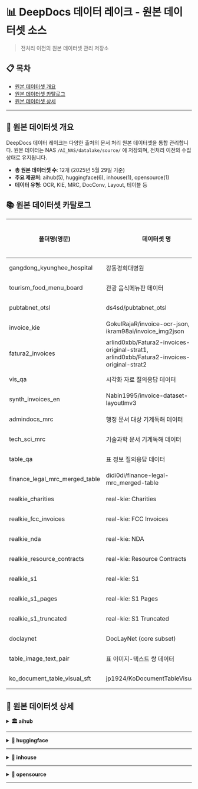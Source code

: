 # 📊 DeepDocs 데이터 레이크 - 원본 데이터셋 소스

> 전처리 이전의 원본 데이터셋 관리 저장소

## 📋 목차

- [원본 데이터셋 개요](#overview)
- [원본 데이터셋 카탈로그](#dataset-catalog)
- [원본 데이터셋 상세](#datasets)

---


## 📑 원본 데이터셋 개요 <a id="overview"></a>

DeepDocs 데이터 레이크는 다양한 출처의 문서 처리 원본 데이터셋을 통합 관리합니다.
원본 데이터는 NAS `/AI_NAS/datalake/source/` 에 저장되며, 전처리 이전의 수집 상태로 유지됩니다.

- **총 원본 데이터셋 수**: 12개 (2025년 5월 29일 기준)
- **주요 제공처**: aihub(5), huggingface(6), inhouse(1), opensource(1)
- **데이터 유형**: OCR, KIE, MRC, DocConv, Layout, 테이블 등

## 📚 원본 데이터셋 카탈로그 <a id="dataset-catalog"></a>

| 폴더명(영문)| 데이터셋 명| 제공처| 유형| 샘플 수| 상세정보|
|------------|-----------|-------|----|--------|--------|
| gangdong_kyunghee_hospital | 강동경희대병원 | inhouse | OCR/KIE | 3,672  | [상세](#gangdong_kyunghee_hospital) |
| tourism_food_menu_board | 관광 음식메뉴판 데이터 | aihub | OCR/KIE | 90,085 | [상세](#tourism_food_menu_board)  |
| pubtabnet_otsl | ds4sd/pubtabnet_otsl | huggingface | DocConv | 394,944 | [상세](#pubtabnet_otsl)  |
| invoice_kie | GokulRajaR/invoice-ocr-json, ikram98ai/invoice_img2json | huggingface | KIE | 5,189 | [상세](#invoice_kie)  |
| fatura2_invoices | arlind0xbb/Fatura2-invoices-original-strat1, arlind0xbb/Fatura2-invoices-original-strat2 | huggingface | KIE | 5,250 | [상세](#fatura2_invoices)  |
| vis_qa | 시각화 자료 질의응답 데이터 | aihub | VQA | 129,213 | [상세](#vis_qa)  |
| synth_invoices_en | Nabin1995/invoice-dataset-layoutlmv3 | huggingface | Layout | 10,000 | [상세](#synth_invoices_en) |
| admindocs_mrc | 행정 문서 대상 기계독해 데이터 | aihub | DocConv | 50,073 | [상세](#admindocs_mrc)  |
| tech_sci_mrc | 기술과학 문서 기계독해 데이터 | aihub | DocConv | 8,148 | [상세](#tech_sci_mrc)  |
| table_qa | 표 정보 질의응답 데이터 | aihub | DocConv | 176,631 | [상세](#table_qa)  |
| finance_legal_mrc_merged_table | didi0di/finance-legal-mrc_merged-table | huggingface | DocConv | 2,192 | [상세](#finance_legal_mrc_merged_table)  |
| realkie_charities | real-kie: Charities | opensource | KIE/OCR | 8,370 | [상세](#realkie_charities) |
| realkie_fcc_invoices | real-kie: FCC Invoices | opensource | KIE/OCR | 1,812 | [상세](#realkie_fcc_invoices) |
| realkie_nda | real-kie: NDA | opensource | KIE/OCR | 2,574 | [상세](#realkie_nda) |
| realkie_resource_contracts | real-kie: Resource Contracts | opensource | KIE/OCR | 33,868 | [상세](#realkie_resource_contracts) |
| realkie_s1 | real-kie: S1 | opensource | KIE/OCR | 86,371 | [상세](#realkie_s1) |
| realkie_s1_pages | real-kie: S1 Pages | opensource | KIE/OCR | 13,079 | [상세](#realkie_s1_pages) |
| realkie_s1_truncated | real-kie: S1 Truncated | opensource | KIE/OCR | 13,079 | [상세](#realkie_s1_truncated) |
| doclaynet           | DocLayNet (core subset)  | huggingface | Layout     | 80,863     | [상세](#doclaynet_core)      |
| table_image_text_pair           | 표 이미지-텍스트 쌍 데이터  | aihub | DocConv| 361,761     | [상세](#table_image_text_pair)      |
| ko_document_table_visual_sft           | jp1924/KoDocumentTableVisualSFT  | huggingface | DocConv| 51,988     | [상세](#ko_document_table_visual_sft)      |

## 📂 원본 데이터셋 상세 <a id="datasets"></a>

<details>
<summary><b>🏛️ aihub</b></summary>

<details>
<summary id="tourism_food_menu_board"><b>tourism_food_menu_board</b></summary>

- **데이터셋명(한글)**: 관광 음식메뉴판 데이터
- **경로**: source/provider=aihub/tourism_food_menu_board
- **수집일**: 2025-05-23
- **샘플 수**: 90,085
- **주요 폴더/파일**:
- **라벨 포맷/주요 필드**: JSON (bbox, text)
- **비고**: 
  - 2025-05-23 1차 수집
</details>
<details>
<summary id="vis_qa"><b>vis_qa</b></summary>

- **데이터셋명**: 시각화 자료 질의응답 데이터
- **경로**: source/provider=aihub/pubtabnet_otsl
- **수집일**: 2025-05-23
- **샘플 수**: 129,213
- **주요 폴더/파일**:
- **라벨 포맷/주요 필드**: query, label
- **비고**: 
  - 표, 차트, 플로우 차트 등이 포함된 문서.
  - .png의 출처가 되는 .pdf를 알아낼 수 있으나 몇 페이지에서 온 것인지 알 수 없음.
</details>

<details>
<summary id="admindocs_mrc"><b>admindocs_mrc</b></summary>

- **데이터셋명(한글)**: 행정 문서 대상 기계독해 데이터
- **경로**: source/provider=aihub/admindocs_mrc
- **수집일**: 2025-05-29
- **샘플 수**: 50,073
- **주요 폴더/파일**:
- **라벨 포맷/주요 필드**: html
- **비고**: 
  - 2025-05-29 1차 수집
</details>
<details>
<summary id="tech_sci_mrc"><b>tech_sci_mrc</b></summary>

- **데이터셋명(한글)**: 기술과학 문서 기계독해 데이터
- **경로**: source/provider=aihub/tech_sci_mrc
- **수집일**: 2025-05-29
- **샘플 수**: 8,148
- **주요 폴더/파일**:
- **라벨 포맷/주요 필드**: html
- **비고**: 
  - 2025-05-29 1차 수집
</details>
<details>
<summary id="table_qa"><b>table_qa</b></summary>

- **데이터셋명(한글)**: 표 정보 질의응답 데이터
- **경로**: source/provider=aihub/table_qa
- **수집일**: 2025-05-29
- **샘플 수**: 176,631
- **주요 폴더/파일**:
- **라벨 포맷/주요 필드**: html
- **비고**: 
  - 2025-05-30 1차 수집
</details>
<details>
<summary id="table_image_text_pair"><b>table_image_text_pair</b></table_image_text_pair>

- **데이터셋명(한글)**: 표 이미지-텍스트 쌍 데이터
- **경로**: source/provider=aihub/table_image_text_pair
- **수집일**: 2025-06-05
- **샘플 수**: 361,761
- **주요 폴더/파일**:
- **라벨 포맷/주요 필드**: html
- **비고**: 
  - 2025-06-05 1차 수집
</details>


</details>

--- 

<details>
<summary><b>🤗 huggingface</b></summary>

<details>
<summary id="pubtabnet_otsl"><b>pubtabnet_otsl</b></summary>

- **데이터셋명**: ds4sd/PubTabNet_OTSL
- **경로**: source/provider=huggingface/pubtabnet_otsl
- **수집일**: 2025-05-23
- **샘플 수**: 394,944
- **주요 폴더/파일**:
- **라벨 포맷/주요 필드**: otsl, html, cell
- **비고**: 
  - 2025-05-23 1차 수집
</details>
<details>
<summary id="invoice_kie"><b>invoice_kie</b></summary>

- **데이터셋명**: GokulRajaR/invoice-ocr-json, ikram98ai/invoice_img2json
- **경로**: source/provider=huggingface/invoice_kie
- **수집일**: 2025-05-27
- **샘플 수**: 5,189
- **주요 폴더/파일**:
- **라벨 포맷/주요 필드**: kie
- **비고**: 
  - 2025-05-27 1차 수집
</details>
<details>
<summary id="fatura2_invoices"><b>fatura2_invoices</b></summary>

- **데이터셋명**: arlind0xbb/Fatura2-invoices-original-strat1, arlind0xbb/Fatura2-invoices-original-strat2
- **경로**: source/provider=huggingface/fatura2_invoices
- **수집일**: 2025-05-27
- **샘플 수**: 1,250
- **주요 폴더/파일**:
- **라벨 포맷/주요 필드**: kie
- **비고**: 
  - 2025-05-27 1차 수집, 중복 제거
</details>
<details>
<summary id="synth_invoices_en"><b>synth_invoices_en</b></summary>

- **데이터셋명**: Nabin1995/invoice-dataset-layoutlmv3
- **경로**: source/provider=huggingface/synth_invoices_en
- **수집일**: 2025-05-27
- **샘플 수**: 10,000
- **주요 폴더/파일**:
- **라벨 포맷/주요 필드**: layout
- **비고**: 
  - 2025-05-27 1차 수집
</details>
<details>
<summary id="funsd_plus"><b>funsd_plus</b></summary>

- **데이터셋명**: funsd_plus  
- **경로**: source/provider=huggingface/funsd_plus  
- **수집일**: 2025-05-28  
- **샘플 수**: 1,139  
- **주요 폴더/파일**:
- **라벨 포맷/주요 필드**: JSON (bbox, text, class 등 KIE 라벨)  
- **비고**:  
  - 2025-05-28 1차 수집  
  - 원래는 VQA 용(question-answer 쌍 기반) 구조였으나 KIE 태스크로 변환  
  - OCR 기반 KIE 데이터셋으로 사용됨  
  - FUNSD를 확장한 구조적 key-value 태깅 포함  
</details>
<details>
<summary id="finance_legal_mrc_merged_table"><b>finance_legal_mrc_merged_table</b></summary>

- **데이터셋명**: didi0di/finance-legal-mrc_merged-table  
- **경로**: source/provider=huggingface/finance_legal_mrc_merged_table  
- **수집일**: 2025-06-05
- **샘플 수**: 2,192
- **주요 폴더/파일**:
- **라벨 포맷/주요 필드**: html 
- **비고**:  
  - 2025-06-05 1차 수집  
</details>
<details>
<summary id="ko_document_table_visual_sft"><b>ko_document_table_visual_sft</b></summary>

- **데이터셋명**: jp1924/KoDocumentTableVisualSFT
- **경로**: source/provider=huggingface/ko_document_table_visual_sft  
- **수집일**: 2025-06-05
- **샘플 수**: 51,988
- **주요 폴더/파일**:
- **라벨 포맷/주요 필드**: html 
- **비고**:  
  - 2025-06-09 1차 수집  
</details>


</details>

---

<details>
<summary><b>🏥 inhouse</b></summary>

<details>
<summary id="gangdong_kyunghee_hospital"><b>gangdong_kyunghee_hospital</b></summary>

- **데이터셋명(한글)**: 강동경희대병원 진료/처방 OCR
- **경로**: source/provider=inhouse/gangdong_kyunghee_hospital
- **수집일**: 2024-08-13
- **샘플 수**: 159,153
- **주요 폴더/파일**:
  ```
  data/
  ├─ examinations/ (images/, labels/, metadata.jsonl)
  └─ prescriptions/ (images/, labels/, metadata.jsonl)
  ```
- **라벨 포맷/주요 필드**: JSON (bbox, text, class, line_num, date)
- **비고**: 
  - 2024-08-13 1차 수집 (ocr)
  - 2025-05-26 metadata.jsonl 추가 (kie)
</details>

</details>

---

<details>
<summary><b>📄 opensource</b></summary>

<details>
<summary id="real_kie"><b>real-kie</b></summary>

- **데이터셋명**: real-kie  
- **경로**: source/provider=opensource/real-kie  
- **수집일**: 2025-05-28  
- **샘플 수**: 23,187  
- **주요 폴더/파일**:
  ```
  charities           : 8,370
  fcc_invoices        : 1,812
  nda                 : 2,574
  resource_contracts  : 33,868
  s1                  : 86,371
  s1_pages            : 13,079
  s1_trimmed          : 0
  s1_truncated        : 13,079
  ```
- **라벨 포맷/주요 필드**: JSON (label[text, start, end], ocr[token, bbox])  
- **비고**:  
  - 2025-05-28 1차 수집 완료  
  - 도메인 단위(폴더별)로 문서 유형이 나뉘어 있음  
  - 각 폴더별 `train.csv`, `val.csv`, `test.csv` 형태로 OCR + KIE 라벨 존재  
  - OCR 결과는 `ocr/*.json.gz`로 존재하며, `image_files` 열로 이미지 경로와 연결  
  - 원본 PDF는 s1_pages, s1_trimmed 등 별도 폴더에 포함됨
</details>

</details>

---